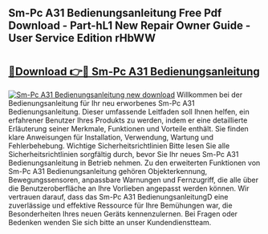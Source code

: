 ## Sm-Pc A31 Bedienungsanleitung Free Pdf Download - Part-hL1 New Repair Owner Guide - User Service Edition rHbWW

# <h2><a href="http://df5pbhf.blite.top/?on=Sm-Pc+A31+Bedienungsanleitung">🔗Download 👉🔴 Sm-Pc A31 Bedienungsanleitung</a></h2>

[![Sm-Pc A31 Bedienungsanleitung new download](https://i.imgur.com/lujVjoI.png)](http://df5pbhf.blite.top/?on=Sm-Pc+A31+Bedienungsanleitung)
Willkommen bei der Bedienungsanleitung für Ihr neu erworbenes Sm-Pc A31 Bedienungsanleitung. Dieser umfassende Leitfaden soll Ihnen helfen, ein erfahrener Benutzer Ihres Produkts zu werden, indem er eine detaillierte Erläuterung seiner Merkmale, Funktionen und Vorteile enthält. Sie finden klare Anweisungen für Installation, Verwendung, Wartung und Fehlerbehebung. Wichtige Sicherheitsrichtlinien Bitte lesen Sie alle Sicherheitsrichtlinien sorgfältig durch, bevor Sie Ihr neues Sm-Pc A31 Bedienungsanleitung in Betrieb nehmen. Zu den erweiterten Funktionen von Sm-Pc A31 Bedienungsanleitung gehören Objekterkennung, Bewegungssensoren, anpassbare Warnungen und Fernzugriff, die alle über die Benutzeroberfläche an Ihre Vorlieben angepasst werden können. Wir vertrauen darauf, dass das Sm-Pc A31 BedienungsanleitungD eine zuverlässige und effektive Ressource für Ihre Bemühungen war, die Besonderheiten Ihres neuen Geräts kennenzulernen. Bei Fragen oder Bedenken wenden Sie sich bitte an unser Kundendienstteam.
